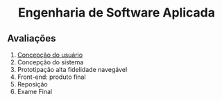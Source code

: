 <h1 align="center">
  Engenharia de Software Aplicada
</h1>

## Avaliações
1. [Concepção do usuário](https://github.com/Gabriellp27/ESA2022.1-ESAUDE/tree/main/Material/Concep%C3%A7%C3%A3o%20do%20usuario)
2. Concepção do sistema
3. Prototipação alta fidelidade navegável
4. Front-end: produto final
5. Reposição
6. Exame Final
